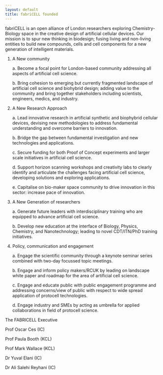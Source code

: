 ```yaml
---
layout: default
title: fabriCELL founded
---
```

fabriCELL is an open alliance of London researchers exploring Chemistry-Biology space in the creative design of artificial cellular devices. Our mission is to spur new thinking in biodesign; fusing living and non-living entities to build new compounds, cells and cell components for a new generation of intelligent materials.

1.	A New community

    a.	Become a focal point for London-based community addressing all aspects of artificial cell science.
    
    b.	Bring cohesion to emerging but currently fragmented landscape of artificial cell science and biohybrid design; adding value to the community and bring together stakeholders including scientists, engineers, medics, and industry.
    
2.	A New Research Approach

    a.	Lead innovative research in artificial synthetic and biophybrid cellular devices, devising new methodologies to address fundamental understanding and overcome barriers to innovation.
    
    b.	Bridge the gap between fundamental  investigation and new technologies and applications.
    
    c.	Secure funding for both Proof of Concept experiments and larger scale initiatives in artificial cell science.
    
    d.	Support horizon scanning workshops and creativity labs  to clearly identify and articulate the challenges facing artificial cell science, developing solutions and exploring applications.
    
    e.	Capitalise on bio-maker space community to drive innovation in this sector: increase pace of innovation.
    
3.	A New Generation of researchers

    a.	Generate future leaders with interdisciplinary training who are equipped to advance artificial cell science.
    
    b.	Develop new education at the interface of Biology, Physics, Chemistry, and Nanotechnology; leading to novel CDT/ITN/PhD training initiatives.
    
4.	Policy, communication and engagement

    a.	Engage the scientific community through a keynote seminar series combined with two-day focussed topic meetings.
    
    b.	Engage and inform policy makers/RCUK by leading on landscape white paper and roadmap for the area of artificial cell science.
    
    c.	Engage and educate public with public engagement programme and addressing concerns/view of public with respect to wide spread application of protocell technologies.
    
    d.	Engage industry and SMEs by acting as umbrella for applied collaborations in field of protocell science.
    

The FABRICELL Executive

 Prof Oscar Ces (IC)

Prof Paula Booth (KCL)

Prof Mark Wallace (KCL)

Dr Yuval Elani (IC)

Dr Ali Salehi Reyhani (IC)
